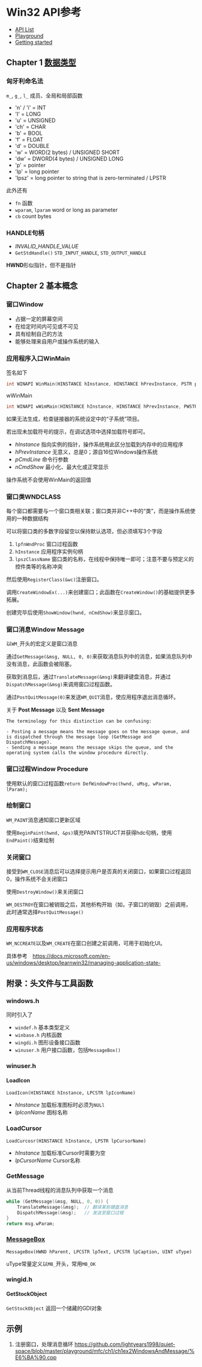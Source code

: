 # Win32 API参考

- [API List](https://docs.microsoft.com/zh-cn/windows/desktop/api/index)
- [Playground](https://github.com/lightyears1998/quiet-space/tree/master/playground/w32)
- [Getting started](https://docs.microsoft.com/en-us/windows/desktop/learnwin32/learn-to-program-for-windows)

## Chapter 1 [数据类型](https://docs.microsoft.com/zh-cn/windows/desktop/LearnWin32/windows-coding-conventions)

### 匈牙利命名法

`m_`, `g_`, `l_` 成员、全局和局部函数

- 'n' / 'i' = INT
- 'l' = LONG
- 'u' = UNSIGNED
- 'ch' = CHAR
- 'b' = BOOL
- 'f' = FLOAT
- 'd' = DOUBLE
- 'w' = WORD(2 bytes) / UNSIGNED SHORT
- 'dw' = DWORD(4 bytes) / UNSIGNED LONG
- 'p' = pointer
- 'lp' = long pointer
- 'lpsz' = long pointer to string that is zero-terminated / LPSTR

此外还有

- `fn` 函数
- `wparam`, `lparam` word or long as parameter
- `cb` count bytes

### HANDLE句柄

- *INVALID_HANDLE_VALUE*
- `GetStdHandle()` `STD_INPUT_HANDLE`, `STD_OUTPUT_HANDLE`

**HWND**形似指针，但不是指针

## Chapter 2 基本概念

### 窗口Window

- 占据一定的屏幕空间
- 在给定时间内可见或不可见
- 具有绘制自己的方法
- 能够处理来自用户或操作系统的输入

### 应用程序入口WinMain

签名如下

```cpp
int WINAPI WinMain(HINSTANCE hInstance, HINSTANCE hPrevInstance, PSTR pCmdLine, int nCmdShow);
```

wWinMain

```cpp
int WINAPI wWimMain(HINSTANCE hInstance, HINSTANCE hPrevInstance, PWSTR pCmdLine, int nCmdShow);
```

如果无法生成，检查链接器的系统设定中的“子系统”项目。

若出现未加载符号的提示，在调试选项中选择加载符号即可。

- *hInstance* 指向实例的指针，操作系统用此区分加载到内存中的应用程序
- *hPrevInstance* 无意义，总是0；源自16位Windows操作系统
- *pCmdLine* 命令行参数
- *nCmdShow* 最小化、最大化或正常显示

操作系统不会使用WinMain的返回值

### 窗口类WNDCLASS

每个窗口都需要与一个窗口类相关联；窗口类并非C++中的“类”，而是操作系统使用的一种数据结构

可以将窗口类的多数字段留空以保持默认选项，但必须填写3个字段

1. `lpfnWndProc` 窗口过程函数
2. `hInstance` 应用程序实例句柄
3. `lpszClassName` 窗口类的名称，在线程中保持唯一即可；注意不要与预定义的控件类等的名称冲突

然后使用`RegisterClass(&wc)`注册窗口。

调用`CreateWindowEx(...)`来创建窗口；此函数在`CreateWindow()`的基础提供更多拓展。

创建完毕后使用`ShowWindow(hwnd, nCmdShow)`来显示窗口。

### 窗口消息Window Message

以`WM_`开头的宏定义是窗口消息

通过`GetMessage(&msg, NULL, 0, 0)`来获取消息队列中的消息，如果消息队列中没有消息，此函数会被阻塞。

获取到消息后，通过`TranslateMessage(&msg)`来翻译键盘消息，并通过`DispatchMessage(&msg)`来调用窗口过程函数。

通过`PostQuitMessage(0)`来发送`WM_QUIT`消息，使应用程序退出消息循环。

关于 **Post Message** 以及 **Sent Message**

```quote
The terminology for this distinction can be confusing:

- Posting a message means the message goes on the message queue, and is dispatched through the message loop (GetMessage and DispatchMessage).
- Sending a message means the message skips the queue, and the operating system calls the window procedure directly.
```

### 窗口过程Window Procedure

使用默认的窗口过程函数`return DefWindowProc(hwnd, uMsg, wParam, lParam);`

### 绘制窗口

`WM_PAINT`消息通知窗口更新区域

使用`BeginPaint(hwnd, &ps)`填充PAINTSTRUCT并获得hdc句柄，使用`EndPaint()`结束绘制

### 关闭窗口

接受到`WM_CLOSE`消息后可以选择提示用户是否真的关闭窗口，如果窗口过程返回0，操作系统不会关闭窗口

使用`DestroyWindow()`来关闭窗口

`WM_DESTROY`在窗口被销毁之后，其他析构开始（如，子窗口的销毁）之前调用，此时通常选择`PostQuitMessage()`

### 应用程序状态

`WM_NCCREATE`以及`WM_CREATE`在窗口创建之前调用，可用于初始化UI。

具体参考　<https://docs.microsoft.com/en-us/windows/desktop/learnwin32/managing-application-state->

## 附录：头文件与工具函数

### windows.h

同时引入了

- `windef.h` 基本类型定义
- `winbase.h` 内核函数
- `wingdi.h` 图形设备接口函数
- `winuser.h` 用户接口函数，包括`MessageBox()`

### winuser.h

#### LoadIcon

`LoadIcon(HINSTANCE hInstance, LPCSTR lpIconName)`

- *hInstance* 加载标准图标时必须为`NULl`
- *lpIconName* 图标名称

### LoadCursor

`LoadCurcosr(HINSTANCE hInstance, LPSTR lpCursorName)`

- *hInstance* 加载标准Cursor时需要为空
- *lpCursorName* Cursor名称

### GetMessage

从当前Thread线程的消息队列中获取一个消息

```cpp
while (GetMessage(&msg, NULL, 0, 0)) {
    TranslateMessage(&msg);  // 翻译某些键盘消息
    DispatchMessage(&msg);   // 发送至窗口过程
}
return msg.wParam;
```

### [MessageBox](https://docs.microsoft.com/en-us/windows/desktop/api/winuser/nf-winuser-messagebox)

`MessageBox(HWND hParent, LPCSTR lpText, LPCSTR lpCaption, UINT uType)`

uType常量定义以`MB_`开头，常用`MB_OK`

### wingid.h

#### GetStockObject

`GetStockObject` 返回一个储藏的GDI对象

## 示例

1. 注册窗口，处理消息循环 <https://github.com/lightyears1998/quiet-space/blob/master/playground/mfc/ch1/ch1ex2WindowsAndMessage/%E6%BA%90.cpp>
